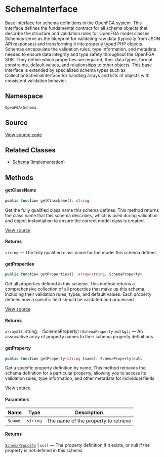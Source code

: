 # SchemaInterface

Base interface for schema definitions in the OpenFGA system. This interface defines the fundamental contract for all schema objects that describe the structure and validation rules for OpenFGA model classes. Schemas serve as the blueprint for validating raw data (typically from JSON API responses) and transforming it into properly typed PHP objects. Schemas encapsulate the validation rules, type information, and metadata needed to ensure data integrity and type safety throughout the OpenFGA SDK. They define which properties are required, their data types, format constraints, default values, and relationships to other objects. This base interface is extended by specialized schema types such as CollectionSchemaInterface for handling arrays and lists of objects with consistent validation behavior.

## Namespace
`OpenFGA\Schema`

## Source
[View source code](https://github.com/evansims/openfga-php/blob/main/src/Schema/SchemaInterface.php)

## Related Classes
* [Schema](Schema/Schema.md) (implementation)

## Methods

#### getClassName

```php
public function getClassName(): string
```

Get the fully qualified class name this schema defines. This method returns the class name that this schema describes, which is used during validation and object instantiation to ensure the correct model class is created.

[View source](https://github.com/evansims/openfga-php/blob/main/src/Schema/SchemaInterface.php#L38)

#### Returns
`string` — The fully qualified class name for the model this schema defines
#### getProperties

```php
public function getProperties(): array<string, SchemaProperty>
```

Get all properties defined in this schema. This method returns a comprehensive collection of all properties that make up this schema, including their validation rules, types, and default values. Each property defines how a specific field should be validated and processed.

[View source](https://github.com/evansims/openfga-php/blob/main/src/Schema/SchemaInterface.php#L49)

#### Returns
`array&lt;`string`, [`SchemaProperty`](SchemaProperty.md)&gt;` — An associative array of property names to their schema property definitions
#### getProperty

```php
public function getProperty(string $name): SchemaProperty|null
```

Get a specific property definition by name. This method retrieves the schema definition for a particular property, allowing you to access its validation rules, type information, and other metadata for individual fields.

[View source](https://github.com/evansims/openfga-php/blob/main/src/Schema/SchemaInterface.php#L60)

#### Parameters
| Name | Type | Description |
|------|------|-------------|
| `$name` | `string` | The name of the property to retrieve |

#### Returns
[`SchemaProperty`](SchemaProperty.md) &#124; `null` — The property definition if it exists, or null if the property is not defined in this schema
